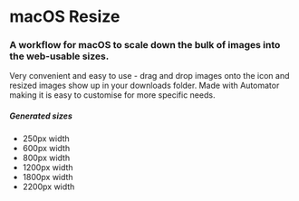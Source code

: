 # macOS Resize
### A workflow for macOS to scale down the bulk of images into the web-usable sizes.
Very convenient and easy to use - drag and drop images onto the icon and resized images show up in your downloads folder. Made with Automator making it is easy to customise for more specific needs.

##### Generated sizes
- 250px width
- 600px width
- 800px width
- 1200px width
- 1800px width
- 2200px width